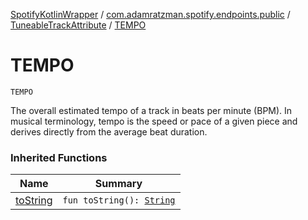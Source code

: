 [SpotifyKotlinWrapper](../../index.md) / [com.adamratzman.spotify.endpoints.public](../index.md) / [TuneableTrackAttribute](index.md) / [TEMPO](./-t-e-m-p-o.md)

# TEMPO

`TEMPO`

The overall estimated tempo of a track in beats per minute (BPM). In musical terminology, tempo is the
speed or pace of a given piece and derives directly from the average beat duration.

### Inherited Functions

| Name | Summary |
|---|---|
| [toString](to-string.md) | `fun toString(): `[`String`](https://kotlinlang.org/api/latest/jvm/stdlib/kotlin/-string/index.html) |
